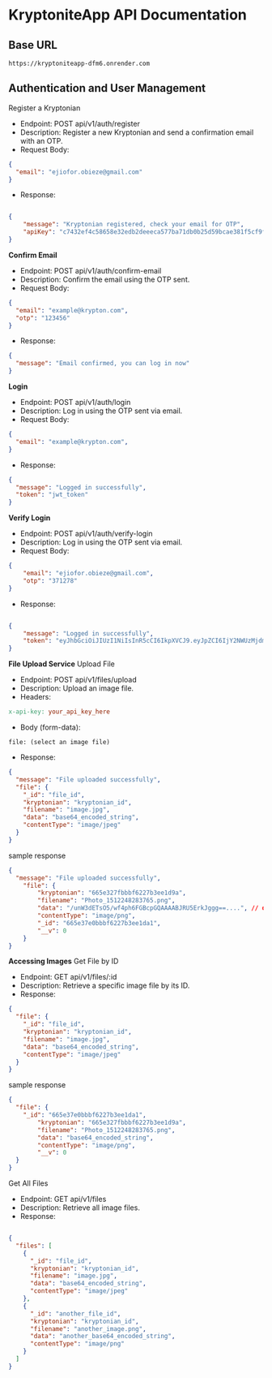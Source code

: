 # KryptoniteApp API Documentation

## Base URL
```
https://kryptoniteapp-dfm6.onrender.com
```
## Authentication and User Management
Register a Kryptonian
* Endpoint: POST api/v1/auth/register
* Description: Register a new Kryptonian and send a confirmation email with an OTP.
* Request Body:
```json
{
  "email": "ejiofor.obieze@gmail.com"
}
```
* Response:
```json

{
    "message": "Kryptonian registered, check your email for OTP",
    "apiKey": "c7432ef4c58658e32edb2deeeca577ba71db0b25d59bcae381f5cf9fec1f3531"
}
```

**Confirm Email**
* Endpoint: POST api/v1/auth/confirm-email
* Description: Confirm the email using the OTP sent.
* Request Body:
```json
{
  "email": "example@krypton.com",
  "otp": "123456"
}
```

* Response:
```json
{
  "message": "Email confirmed, you can log in now"
}
```

**Login**
* Endpoint: POST api/v1/auth/login
* Description: Log in using the OTP sent via email.
* Request Body:
```json
{
  "email": "example@krypton.com",
}
```

* Response:
```json
{
  "message": "Logged in successfully",
  "token": "jwt_token"
}
```

**Verify Login**
* Endpoint: POST api/v1/auth/verify-login
* Description: Log in using the OTP sent via email.
* Request Body:
```json
{
    "email": "ejiofor.obieze@gmail.com",
    "otp": "371278"
}
```
* Response:
```json

{
    "message": "Logged in successfully",
    "token": "eyJhbGciOiJIUzI1NiIsInR5cCI6IkpXVCJ9.eyJpZCI6IjY2NWUzMjdmYmJiZjYyMjdiM2VlMWQ5YSIsImlhdCI6MTcxNzQ0OTg0MywiZXhwIjoxNzE3NDUzNDQzfQ.EqIfQESpyazY33oFTMY0spjj3573BIhb9Kr9ZjGw6ek"
}
```

**File Upload Service**
Upload File
* Endpoint: POST api/v1/files/upload
* Description: Upload an image file.
* Headers:
```makefile
x-api-key: your_api_key_here
```

* Body (form-data):
```
file: (select an image file)
```
* Response:
```json
{
  "message": "File uploaded successfully",
  "file": {
    "_id": "file_id",
    "kryptonian": "kryptonian_id",
    "filename": "image.jpg",
    "data": "base64_encoded_string",
    "contentType": "image/jpeg"
  }
}
```
sample response
```json
{
  "message": "File uploaded successfully",
    "file": {
        "kryptonian": "665e327fbbbf6227b3ee1d9a",
        "filename": "Photo_1512248283765.png",
        "data": "/unW3dETsO5/wf4ph6FGBcpGQAAAABJRU5ErkJggg==....", // data was abridged
        "contentType": "image/png",
        "_id": "665e37e0bbbf6227b3ee1da1",
        "__v": 0
    }
}
```

**Accessing Images**
Get File by ID
* Endpoint: GET api/v1/files/:id
* Description: Retrieve a specific image file by its ID.
* Response:

```json
{
  "file": {
    "_id": "file_id",
    "kryptonian": "kryptonian_id",
    "filename": "image.jpg",
    "data": "base64_encoded_string",
    "contentType": "image/jpeg"
  }
}
```
sample response
```json
{
  "file": {
    "_id": "665e37e0bbbf6227b3ee1da1",
        "kryptonian": "665e327fbbbf6227b3ee1d9a",
        "filename": "Photo_1512248283765.png",
        "data": "base64_encoded_string",
        "contentType": "image/png",
        "__v": 0
  }
}
```

Get All Files
* Endpoint: GET api/v1/files
* Description: Retrieve all image files.
* Response:
```json

{
  "files": [
    {
      "_id": "file_id",
      "kryptonian": "kryptonian_id",
      "filename": "image.jpg",
      "data": "base64_encoded_string",
      "contentType": "image/jpeg"
    },
    {
      "_id": "another_file_id",
      "kryptonian": "kryptonian_id",
      "filename": "another_image.png",
      "data": "another_base64_encoded_string",
      "contentType": "image/png"
    }
  ]
}
```
